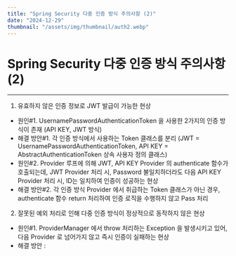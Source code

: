 ```yaml
---
title: "Spring Security 다중 인증 방식 주의사항 (2)"
date: "2024-12-29"
thumbnail: "/assets/img/thumbnail/auth2.webp"
---
```


# Spring Security 다중 인증 방식 주의사항 (2)
---

1. 유효하지 않은 인증 정보로 JWT 발급이 가능한 현상
- 원인#1. UsernamePasswordAuthenticationToken 을 사용한 2가지의 인증 방식이 존재 (API KEY, JWT 방식)
- 해결 방안#1. 각 인증 방식에서 사용하는 Token 클래스를 분리 (JWT = UsernamePasswordAuthenticationToken, API KEY = AbstractAuthenticationToken 상속 사용자 정의 클래스)
- 원인#2. Provider 루프에 의해 JWT, API KEY Provider 의 authenticate 함수가 호출되는데, JWT Provider 처리 시, Password 불일치하더라도 다음 API KEY Provider 처리 시, ID는 일치하여 인증이 성공하는 현상
- 해결 방안#2. 각 인증 방식 Provider 에서 취급하는 Token 클래스가 아닌 경우, authenticate 함수 return 처리하여 인증 로직을 수행하지 않고 Pass 처리
2. 잘못된 예외 처리로 인해 다중 인증 방식이 정상적으로 동작하지 않은 현상
- 원인#1. ProviderManager 에서 throw 처리하는 Exception 을 발생시키고 있어, 다음 Provider 로 넘어가지 않고 즉시 인증이 실패하는 현상
- 해결 방안 : 